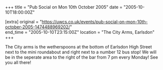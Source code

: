 +++
title = "Pub Social on Mon 10th October 2005"
date = "2005-10-10T18:00:00Z"

[extra]
original = "https://uwcs.co.uk/events/pub-social-on-mon-10th-october-2005-1474488969202/"    
end_time = "2005-10-10T23:15:00Z"
location = "The City Arms, Earlsdon"
+++

The City arms is the wetherspoons at the bottom of Earlsdon High Street next to the mini roundabout and right next to a number 12 bus stop\! We will be in the seperate area to the right of the bar from 7 pm every Monday\! See you all there\!

